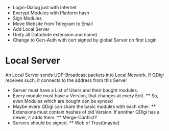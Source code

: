 * Login-Dialog just with Internet
* Encrypt Modules with Platform hash
* Sign Modules
* Move Website from Telegram to Email
* Add Local Server
* Unify all Data(hide extension and name)
* Change to Cert-Auth with cert signed by global Server on first Login

# Local Server
An Local Server sends UDP-Broadcast packets into Local Network.
If QDigi receives such, it connects to the address from this Server
* Server must have a List of Users and their bought modules.
* Every module must have a Version, that changes at every Edit.
** So, even Modules which are bought can be synced
* Maybe every QDigi can share the basic modules with each other.
** Extensions must contain hashes of old Version. If another QDigi has a newer, it adds them.
** Merge-Conflict?
* Servers should be signed.
** Web of Trust(maybe)
